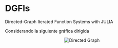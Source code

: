 # DGFIs
Directed-Graph Iterated Function Systems with JULIA

Considerando la siguiente gráfica dirigida 

<p align="center">
  <img src="https://drive.google.com/file/d/1e5CcPp8z6PhTgP4w9Iqw57jgU_gvkv1D/view?usp=drive_link](https://drive.google.com/file/d/1e5CcPp8z6PhTgP4w9Iqw57jgU_gvkv1D/view)https://drive.google.com/file/d/1e5CcPp8z6PhTgP4w9Iqw57jgU_gvkv1D/view" alt="Directed Graph">
</p>
